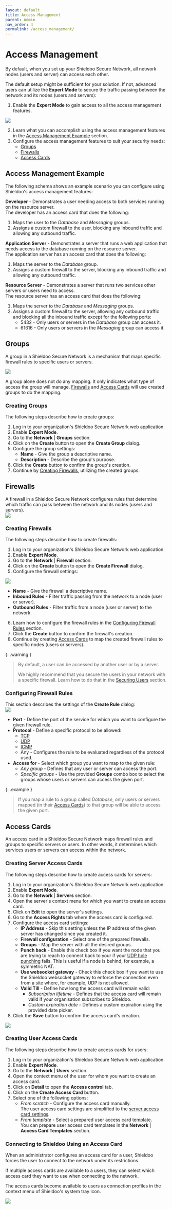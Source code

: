 ```yaml
---
layout: default
title: Access Management
parent: Admin
nav_order: 4
permalink: /access_management/
---
```


# Access Management
By default, when you set up your Shieldoo Secure Network, all network nodes (users and server) can access each other.  

The default setup might be sufficient for your solution. If not, advanced users can utilize the __Expert Mode__ to secure the traffic passing between the network and its nodes (users and servers):  
1. Enable the __Expert Mode__ to gain access to all the access management features.

![](../../images/AccessManagement00.gif)

2. Learn what you can accomplish using the access management features in the [Access Management Example](/access_management/#access-management-example) section.
3. Configure the access management features to suit your security needs: 
   - [Groups](/access_management/#groups)
   - [Firewalls](/access_management/#firewalls)
   - [Access Cards](/access_management/#access-cards)

## Access Management Example
The following schema shows an example scenario you can configure using Shieldoo's access management features:

__Developer__ - Demonstrates a user needing access to both services running on the resource server.  
The developer has an access card that does the following:
  1. Maps the user to the _Database_ and _Messaging_ groups.
  2. Assigns a custom firewall to the user, blocking any inbound traffic and allowing any outbound traffic.  

__Application Server__ - Demonstrates a server that runs a web application that needs access to the database running on the resource server.  
The application server has an access card that does the following:
  1. Maps the server to the _Database_ group.
  2. Assigns a custom firewall to the server, blocking any inbound traffic and allowing any outbound traffic.  

__Resource Server__ - Demonstrates a server that runs two services other servers or users need to access.  
The resource server has an access card that does the following:
  1. Maps the server to the _Database_ and _Messaging_ groups.
  2. Assigns a custom firewall to the server, allowing any outbound traffic and blocking all the inbound traffic except for the following ports:
     - 5432 - Only users or servers in the _Database_ group can access it.
     - 61616 - Only users or servers in the _Messaging_ group can access it.


## Groups
A group in a Shieldoo Secure Network is a mechanism that maps specific firewall rules to specific users or servers.

![](../../images/AccessManagement02.png)

A group alone does not do any mapping. It only indicates what type of access the group will manage. [Firewalls](/access_management/#firewalls) and [Access Cards](/access_management/#access-cards) will use created groups to do the mapping.

### Creating Groups
The following steps describe how to create groups:
1. Log in to your organization's Shieldoo Secure Network web application.
2. Enable __Expert Mode__.
3. Go to the __Network__ \| __Groups__ section.
4. Click on the __Create__ button to open the __Create Group__ dialog.
5. Configure the group settings:
    - __Name__ - Give the group a descriptive name.
    - __Description__ - Describe the group's purpose.
6. Click the __Create__ button to confirm the group's creation.
7. Continue by [Creating Firewalls](/access_management/#firewalls), utilizing the created groups.

## Firewalls
A firewall in a Shieldoo Secure Network configures rules that determine which traffic can pass between the network and its nodes (users and servers).  
![](../../images/AccessManagement03.png)

### Creating Firewalls
The following steps describe how to create firewalls:
1. Log in to your organization's Shieldoo Secure Network web application.
2. Enable __Expert Mode__.
3. Go to the __Network__ \| __Firewall__ section.
4. Click on the __Create__ button to open the __Create Firewall__ dialog.
5. Configure the firewall settings:

  ![](../../images/AccessManagement04.png)

  - __Name__ - Give the firewall a descriptive name.
  - __Inbound Rules__ - Filter traffic passing from the network to a node (user or server).  
  - __Outbound Rules__ - Filter traffic from a node (user or server) to the network. 

6. Learn how to configure the firewall rules in the [Configuring Firewall Rules](/access_management/#configuring-firewall-rules) section.
7. Click the __Create__ button to confirm the firewall's creation.
8. Continue by creating [Access Cards](/access_management/#access-cards) to map the created firewall rules to specific nodes (users or servers).

{: .warning }
> By default, a user can be accessed by another user or by a server.
> 
> We highly recommend that you secure the users in your network with a specific firewall. Learn how to do that in the [Securing Users](/users/#securing-users) section.

### Configuring Firewall Rules
This section describes the settings of the __Create Rule__ dialog:  
![](../../images/AccessManagement05.png)
- __Port__ - Define the port of the service for which you want to configure the given firewall rule.
- __Protocol__ - Define a specific protocol to be allowed:
  - [TCP](https://en.wikipedia.org/wiki/Transmission_Control_Protocol)
  - [UDP](https://en.wikipedia.org/wiki/User_Datagram_Protocol)
  - [ICMP](https://en.wikipedia.org/wiki/Internet_Control_Message_Protocol)
  - Any - Configures the rule to be evaluated regardless of the protocol used.
- __Access for__ - Select which group you want to map to the given rule:
  - _Any group_ - Defines that any user or server can access the port.
  - _Specific groups_ - Use the provided __Groups__ combo box to select the groups whose users or servers can access the given port.

{: .example }
> If you map a rule to a group called _Database_, only users or servers mapped (in their [Access Cards](/access_management/#access-cards)) to that group will be able to access the given port.

## Access Cards
An access card in a Shieldoo Secure Network maps firewall rules and groups to specific servers or users. In other words, it determines which services users or servers can access within the network.

### Creating Server Access Cards
The following steps describe how to create access cards for servers:
1. Log in to your organization's Shieldoo Secure Network web application.
2. Enable __Expert Mode__.
3. Go to the __Network__ \| __Servers__ section.
4. Open the server's context menu for which you want to create an access card.
5. Click on __Edit__ to open the server's settings.
6. Go to the __Access Rights__ tab where the access card is configured.
7. Configure the access card settings:  
   - __IP Address__ - Skip this setting unless the IP address of the given server has changed since you created it.
   - __Firewall configuration__ - Select one of the prepared firewalls.
   - __Groups__ - Map the server with all the desired groups.
   - __Punch back__ - Enable this check box if you want the node that you are trying to reach to connect back to your if your [UDP hole punching](https://en.wikipedia.org/wiki/UDP_hole_punching) fails. This is useful if a node is behind, for example, a symmetric NAT.
   - __Use websocket gateway__ - Check this check box if you want to use the Shieldoo websocket gateway to enforce the connection even from a site where, for example, UDP is not allowed.
   - __Valid Till__ - Define how long the access card will remain valid:
     - _Subscription lifetime_ - Defines that the access card will remain valid if your organisation subscribes to Shieldoo.
     - _Custom expiration date_ - Defines a custom expiration using the provided date picker.
8. Click the __Save__ button to confirm the access card's creation.

![](../../images/AccessManagement06.png) 

### Creating User Access Cards
The following steps describe how to create access cards for users:
1. Log in to your organization's Shieldoo Secure Network web application.
2. Enable __Expert Mode__.
3. Go to the __Network__ \| __Users__ section.
4. Open the context menu of the user for whom you want to create an access card.
5. Click on __Detail__ to open the __Access control__ tab.
6. Click on the __Create Access Card__ button.
7. Select one of the following options:  
    - _From scratch_ - Configure the access card manually.  
    The user access card settings are simplified to the [server access card settings](/access_management/#creating-server-access-cards).
    - _From template_ - Select a prepared user access card template.  
    You can prepare user access card templates in the __Network__ \| __Access Card Templates__ section.

### Connecting to Shieldoo Using an Access Card
When an administrator configures an access card for a user, Shieldoo forces the user to connect to the network under its restrictions.

If multiple access cards are available to a users, they can select which access card they want to use when connecting to the network.

The access cards become available to users as connection profiles in the context menu of Shieldoo's system tray icon.

![](../../images/AccessManagement07.png)